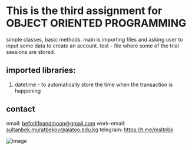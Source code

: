 # This is the third assignment for OBJECT ORIENTED PROGRAMMING

simple classes, basic methods. main is importing files and asking user to input some data to create an account.
test - file where some of the trial sessions are stored.

## imported libraries:
1. datetime - to automatically store the time when the transaction is happening

## contact
email: beforlifeandmoon@gmail.com
work-email: sultanbek.muratbekov@alatoo.edu.kg
telegram: https://t.me/msltnbk

![image](https://github.com/user-attachments/assets/76fcbb57-677e-4298-a379-76faa43d1d84)
